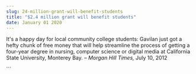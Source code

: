 ```yaml
---
slug: 24-million-grant-will-benefit-students
title: "$2.4 million grant will benefit students"
date: January 01 2020
---
```


 
<p>
  It's a happy day for local community college students: Gavilan just got a
  hefty chunk of free money that will help streamline the process of getting a
  four-year degree in nursing, computer science or digital media at California
  State University, Monterey Bay. – <em>Morgan Hill Times,</em> July 10, 2012
</p>
```
